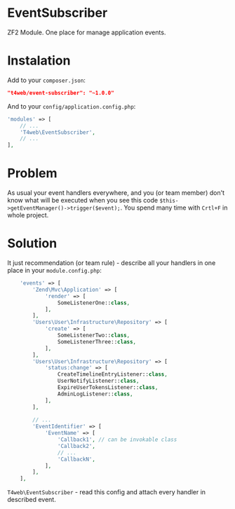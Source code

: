 # EventSubscriber

ZF2 Module. One place for manage application events.

# Instalation

Add to your `composer.json`:
```json
"t4web/event-subscriber": "~1.0.0"
```

And to your `config/application.config.php`:
```php
'modules' => [
    // ...
    'T4web\EventSubscriber',
    // ...
],
```

# Problem

As usual your event handlers everywhere, and you (or team member) don't know what will be executed
when you see this code `$this->getEventManager()->trigger($event);`. You spend many time with 
`Crtl+F` in whole project.

# Solution

It just recommendation (or team rule) - describe all your handlers in one place in your 
`module.config.php`:

```php
    'events' => [
        'Zend\Mvc\Application' => [
            'render' => [
                SomeListenerOne::class,
            ],
        ],
        'Users\User\Infrastructure\Repository' => [
            'create' => [
                SomeListenerTwo::class,
                SomeListenerThree::class,
            ],
        ],
        'Users\User\Infrastructure\Repository' => [
            'status:change' => [
                CreateTimelineEntryListener::class,
                UserNotifyListener::class,
                ExpireUserTokensListener::class,
                AdminLogListener::class,
            ],
        ],
        
        // ...
        'EventIdentifier' => [
            'EventName' => [
                'Callback1', // can be invokable class
                'Callback2',
                // ...
                'CallbackN',
            ],
        ],
    ],
```

`T4web\EventSubscriber` - read this config and attach every handler in described event.

